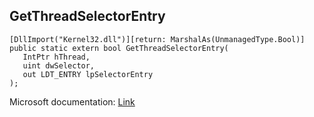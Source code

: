 ## GetThreadSelectorEntry

```
[DllImport("Kernel32.dll")][return: MarshalAs(UnmanagedType.Bool)]
public static extern bool GetThreadSelectorEntry(
   IntPtr hThread,
   uint dwSelector,
   out LDT_ENTRY lpSelectorEntry
);
```

Microsoft documentation: [Link](https://learn.microsoft.com/en-us/windows/win32/api/winbase/nf-winbase-getthreadselectorentry)
